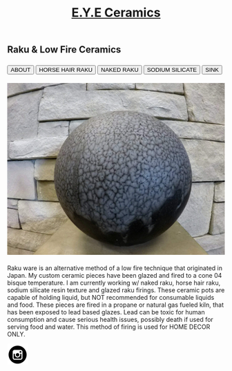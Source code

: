 <html>
<title></title>

<link rel="stylesheet" type="text/css" href="Ceramics21.css" />

<header>
   <a href="index.html">
      <h1><a href="index.html">
      E.Y.E Ceramics</a></h1>
     
   </a>
</header>
<body>
	<h2>Raku & Low Fire Ceramics</h2>	
<h3> 
<button>ABOUT</button>
	<button>HORSE HAIR RAKU</button>
	<button>NAKED RAKU</button>
	<button>SODIUM SILICATE</button>
	<button>SINK</button>
</h3>

 <h4> <img src="Blue2.jpg"
alt="Blue2" class="center" height="auto" width="auto">
</h4>

<div class="content">
<p>Raku ware is an alternative method of a low fire technique that originated in Japan. My custom ceramic pieces have been glazed and fired to a cone 04 bisque temperature. I am currently working w/ naked raku, horse hair raku, sodium silicate resin texture and glazed raku firings. These ceramic pots are capable of holding liquid, but NOT recommended for consumable liquids and food. These pieces are fired in a propane or natural gas fueled kiln, that has been exposed to lead based glazes. Lead can be toxic for human consumption and cause serious health issues, possibly death if used for serving food and water. This method of firing is used for HOME DECOR ONLY. </p>
</body>
 
<footer>


<a target="_blank" href="https://www.instagram.com/e.y.e_ceramiiics/">
	<img src="Insta.png" alt="Insta"
align="center"></a>

</footer>

</html>			
